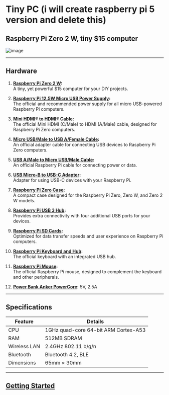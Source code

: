 # Tiny PC (i will create raspberry pi 5 version and delete this)

## Raspberry Pi Zero 2 W, tiny $15 computer

![image](https://github.com/user-attachments/assets/edc1b4cb-d50a-4e9b-93a8-2e1642fff317)

---

## Hardware
1. **[Raspberry Pi Zero 2 W](https://www.raspberrypi.com/products/raspberry-pi-zero-2-w/):**  
   A tiny, yet powerful $15 computer for your DIY projects.

2. **[Raspberry Pi 12.5W Micro USB Power Supply](https://www.raspberrypi.com/products/micro-usb-power-supply/):**  
   The official and recommended power supply for all micro USB-powered Raspberry Pi computers.

3. **[Mini HDMI® to HDMI® Cable](https://www.raspberrypi.com/products/standard-hdmi-a-male-to-mini-hdmi-c-male-cable/):**  
   The official Mini HDMI (C/Male) to HDMI (A/Male) cable, designed for Raspberry Pi Zero computers.

4. **[Micro USB/Male to USB A/Female Cable](https://www.raspberrypi.com/products/micro-usb-male-to-usb-a-female-cable/):**  
   An official adapter cable for connecting USB devices to Raspberry Pi Zero computers.

5. **[USB A/Male to Micro USB/Male Cable](https://www.raspberrypi.com/products/usb-a-male-to-micro-usb-male-cable/):**  
   An official Raspberry Pi cable for connecting power or data.

6. **[USB Micro-B to USB-C Adapter](https://www.raspberrypi.com/products/usb-b-to-usb-c-adapter/):**  
   Adapter for using USB-C devices with your Raspberry Pi.

7. **[Raspberry Pi Zero Case](https://www.raspberrypi.com/products/raspberry-pi-zero-case/):**  
   A compact case designed for the Raspberry Pi Zero, Zero W, and Zero 2 W models.

8. **[Raspberry Pi USB 3 Hub](https://www.raspberrypi.com/products/usb-3-hub/):**  
   Provides extra connectivity with four additional USB ports for your devices.

9. **[Raspberry Pi SD Cards](https://www.raspberrypi.com/products/sd-cards/):**  
   Optimized for data transfer speeds and user experience on Raspberry Pi computers.

10. **[Raspberry Pi Keyboard and Hub](https://www.raspberrypi.com/products/raspberry-pi-keyboard-and-hub/):**  
    The official keyboard with an integrated USB hub.

11. **[Raspberry Pi Mouse](https://www.raspberrypi.com/products/raspberry-pi-mouse/):**  
    The official Raspberry Pi mouse, designed to complement the keyboard and other peripherals.

12. **[Power Bank Anker PowerCore](https://www.amazon.com/Anker-Powercore-5000-mAh-Powerbank-A1109G11/dp/B01CU1EC6Y):** 5V, 2.5A


---

## Specifications

| **Feature**                | **Details**                          |
|----------------------------|--------------------------------------|
| CPU                        | 1GHz quad-core 64-bit ARM Cortex-A53 |
| RAM                        | 512MB SDRAM                          |
| Wireless LAN               | 2.4GHz 802.11 b/g/n                  |
| Bluetooth                  | Bluetooth 4.2, BLE                   |
| Dimensions                 | 65mm × 30mm                          |

---

## [Getting Started](https://www.raspberrypi.com/documentation/computers/getting-started.html)

